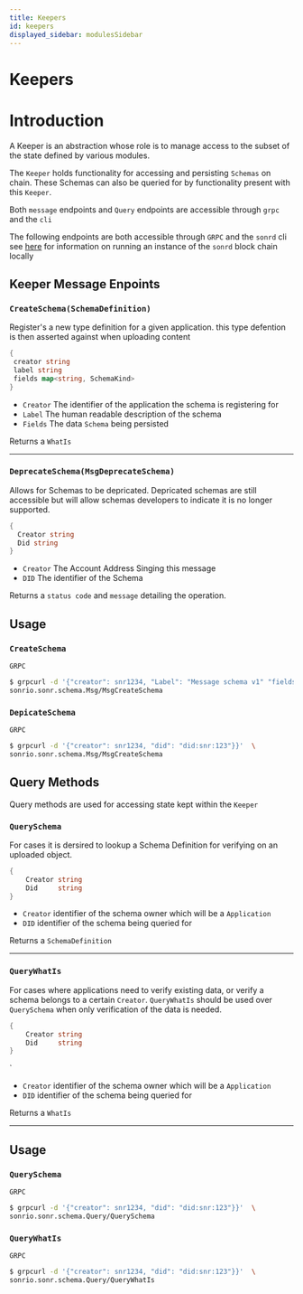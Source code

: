 ```yaml
---
title: Keepers
id: keepers
displayed_sidebar: modulesSidebar
---
```


# Keepers

# Introduction
A Keeper is an abstraction whose role is to manage access to the subset of the state defined by various modules.

The `Keeper` holds functionality for accessing and persisting `Schemas` on chain. These Schemas can also be queried for by functionality present with this `Keeper`.


Both `message` endpoints and `Query` endpoints are accessible through `grpc` and the `cli`

The following endpoints are both accessible through `GRPC` and the `sonrd` cli see [here]() for information on running an instance of the `sonrd` block chain locally

## Keeper Message Enpoints
### `CreateSchema(SchemaDefinition)` 
Register's a new type definition for a given application. this type defention is then asserted against when uploading content

```go
{
 creator string 
 label string
 fields map<string, SchemaKind>
}
```

- `Creator` The identifier of the application the schema is registering for
- `Label` The human readable description of the schema
- `Fields` The data `Schema` being persisted

Returns a `WhatIs`

---
### `DeprecateSchema(MsgDeprecateSchema)`
Allows for Schemas to be depricated. Depricated schemas are still accessible but will allow schemas developers to indicate it is no longer supported.

```go
{
  Creator string 
  Did string 
}
```

- `Creator` The Account Address Singing this message
- `DID`     The identifier of the Schema

Returns a `status code` and `message` detailing the operation.

## Usage

### `CreateSchema`

`GRPC`

```bash
$ grpcurl -d '{"creator": snr1234, "Label": "Message schema v1" "fields": {"message": 0, "icon": 2}}'  \ 
sonrio.sonr.schema.Msg/MsgCreateSchema
```

### `DepicateSchema`

`GRPC`

```bash
$ grpcurl -d '{"creator": snr1234, "did": "did:snr:123"}}'  \ 
sonrio.sonr.schema.Msg/MsgCreateSchema
```

## Query Methods
Query methods are used for accessing state kept within the `Keeper`
### `QuerySchema`
For cases it is dersired to lookup a Schema Definition for verifying on an uploaded object.

```go
{
    Creator string
    Did     string
}
```
- `Creator` identifier of the schema owner which will be a `Application`
- `DID` identifier of the schema being queried for


Returns a `SchemaDefinition`

---
### `QueryWhatIs`
For cases where applications need to verify existing data, or verify a schema belongs to a certain `Creator`. `QueryWhatIs` should be used over `QuerySchema` when only verification of the data is needed.


```go
{
    Creator string
    Did     string
}
```
`
- `Creator` identifier of the schema owner which will be a `Application`
- `DID` identifier of the schema being queried for


Returns a `WhatIs`

---

## Usage

### `QuerySchema`

`GRPC`

```bash
$ grpcurl -d '{"creator": snr1234, "did": "did:snr:123"}}'  \ 
sonrio.sonr.schema.Query/QuerySchema
```

### `QueryWhatIs`

`GRPC`

```bash
$ grpcurl -d '{"creator": snr1234, "did": "did:snr:123"}}'  \ 
sonrio.sonr.schema.Query/QueryWhatIs
```
